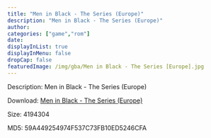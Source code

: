 ```yaml
---
title: "Men in Black - The Series (Europe)"
description: "Men in Black - The Series (Europe)"
author: 
categories: ["game","rom"]
date: 
displayInList: true
displayInMenu: false
dropCap: false
featuredImage: /img/gba/Men in Black - The Series [Europe].jpg
---
```


Description: Men in Black - The Series (Europe)

Download: <a style="text-decoration:underline;" href="https://mega.nz/#!HSRWBKqQ!ww4IoCxiuimjYRGm2Lnn6ecztd92ZjUMjNDUAsQaUFA" target = "_blank" rel = "nofollow" > Men in Black - The Series (Europe)</a>

Size: 4194304

MD5: 59A449254974F537C73FB10ED5246CFA

